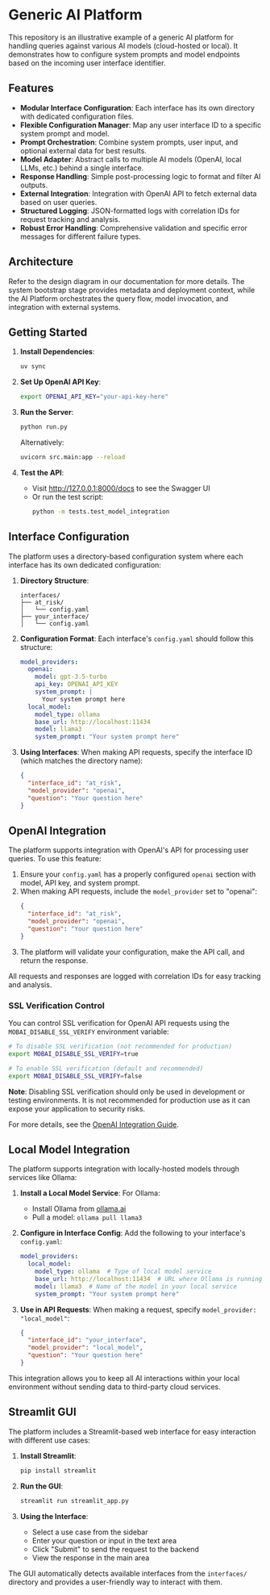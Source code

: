 # Generic AI Platform

This repository is an illustrative example of a generic AI platform for handling queries against various AI models (cloud-hosted or local). It demonstrates how to configure system prompts and model endpoints based on the incoming user interface identifier.

## Features

- **Modular Interface Configuration**: Each interface has its own directory with dedicated configuration files.
- **Flexible Configuration Manager**: Map any user interface ID to a specific system prompt and model.
- **Prompt Orchestration**: Combine system prompts, user input, and optional external data for best results.
- **Model Adapter**: Abstract calls to multiple AI models (OpenAI, local LLMs, etc.) behind a single interface.
- **Response Handling**: Simple post-processing logic to format and filter AI outputs.
- **External Integration**: Integration with OpenAI API to fetch external data based on user queries.
- **Structured Logging**: JSON-formatted logs with correlation IDs for request tracking and analysis.
- **Robust Error Handling**: Comprehensive validation and specific error messages for different failure types.

## Architecture

Refer to the design diagram in our documentation for more details. The system bootstrap stage provides metadata and deployment context, while the AI Platform orchestrates the query flow, model invocation, and integration with external systems.

## Getting Started

1. **Install Dependencies**:
   ```bash
   uv sync
   ```

2. **Set Up OpenAI API Key**:
   ```bash
   export OPENAI_API_KEY="your-api-key-here"
   ```

3. **Run the Server**:
   ```bash
   python run.py
   ```
   
   Alternatively:
   ```bash
   uvicorn src.main:app --reload
   ```

4. **Test the API**:
   - Visit http://127.0.0.1:8000/docs to see the Swagger UI
   - Or run the test script:
     ```bash
     python -m tests.test_model_integration
     ```

## Interface Configuration

The platform uses a directory-based configuration system where each interface has its own dedicated configuration:

1. **Directory Structure**:
   ```
   interfaces/
   ├── at_risk/
   │   └── config.yaml
   ├── your_interface/
   │   └── config.yaml
   ```

2. **Configuration Format**:
   Each interface's `config.yaml` should follow this structure:
   ```yaml
   model_providers:
     openai:
       model: gpt-3.5-turbo
       api_key: OPENAI_API_KEY
       system_prompt: |
         Your system prompt here
     local_model:
       model_type: ollama
       base_url: http://localhost:11434
       model: llama3
       system_prompt: "Your system prompt here"
   ```

3. **Using Interfaces**:
   When making API requests, specify the interface ID (which matches the directory name):
   ```json
   {
     "interface_id": "at_risk",
     "model_provider": "openai",
     "question": "Your question here"
   }
   ```

## OpenAI Integration

The platform supports integration with OpenAI's API for processing user queries. To use this feature:

1. Ensure your `config.yaml` has a properly configured `openai` section with model, API key, and system prompt.
2. When making API requests, include the `model_provider` set to "openai":
   ```json
   {
     "interface_id": "at_risk",
     "model_provider": "openai",
     "question": "Your question here"
   }
   ```
3. The platform will validate your configuration, make the API call, and return the response.

All requests and responses are logged with correlation IDs for easy tracking and analysis.

### SSL Verification Control

You can control SSL verification for OpenAI API requests using the `MOBAI_DISABLE_SSL_VERIFY` environment variable:

```bash
# To disable SSL verification (not recommended for production)
export MOBAI_DISABLE_SSL_VERIFY=true

# To enable SSL verification (default and recommended)
export MOBAI_DISABLE_SSL_VERIFY=false
```

**Note**: Disabling SSL verification should only be used in development or testing environments. It is not recommended for production use as it can expose your application to security risks.

For more details, see the [OpenAI Integration Guide](docs/openai_integration.md).

## Local Model Integration

The platform supports integration with locally-hosted models through services like Ollama:

1. **Install a Local Model Service**:
   For Ollama:
   - Install Ollama from [ollama.ai](https://ollama.ai)
   - Pull a model: `ollama pull llama3`

2. **Configure in Interface Config**:
   Add the following to your interface's `config.yaml`:
   ```yaml
   model_providers:
     local_model:
       model_type: ollama  # Type of local model service
       base_url: http://localhost:11434  # URL where Ollama is running
       model: llama3  # Name of the model in your local service
       system_prompt: "Your system prompt here"
   ```

3. **Use in API Requests**:
   When making a request, specify `model_provider: "local_model"`:
   ```json
   {
     "interface_id": "your_interface",
     "model_provider": "local_model",
     "question": "Your question here"
   }
   ```

This integration allows you to keep all AI interactions within your local environment without sending data to third-party cloud services.

## Streamlit GUI

The platform includes a Streamlit-based web interface for easy interaction with different use cases:

1. **Install Streamlit**:
   ```bash
   pip install streamlit
   ```

2. **Run the GUI**:
   ```bash
   streamlit run streamlit_app.py
   ```

3. **Using the Interface**:
   - Select a use case from the sidebar
   - Enter your question or input in the text area
   - Click "Submit" to send the request to the backend
   - View the response in the main area

The GUI automatically detects available interfaces from the `interfaces/` directory and provides a user-friendly way to interact with them.
